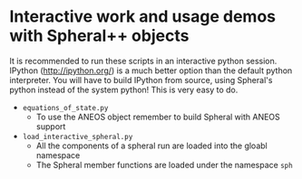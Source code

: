 Interactive work and usage demos with Spheral++ objects
=========================================================
It is recommended to run these scripts in an interactive python session.
IPython (http://ipython.org/) is a much better option than the default python
interpreter. You will have to build IPython from source, using Spheral's python
instead of the system python! This is very easy to do.

  - `equations_of_state.py` 
    + To use the ANEOS object remember to build Spheral with ANEOS support
  - `load_interactive_spheral.py`
    + All the components of a spheral run are loaded into the gloabl namespace
    + The Spheral member functions are loaded under the namespace `sph`
